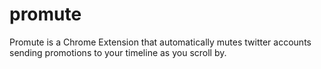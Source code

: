 # promute
Promute is a Chrome Extension that automatically mutes twitter accounts sending promotions to your timeline as you scroll by.
